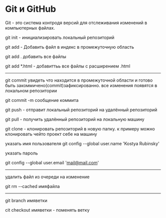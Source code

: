 # Git и GitHub

Git - это система контродя версий для отслеживания изменений в компьютерных файлах.

git init - инициализировать локальный репозиторий

git add - Добавить файл в индекс в промежуточную область

git add . добавить все файлы

git add *.html - добавиттьь все файлы с расширением .html

---

git commit увидеть что находится в промежуточной области и готово быть закоммичено(commit)зафиксированно. все изменения появятся в локальном репозитории

git commit -m сообщение коммита

git push - отправит локальный репозиторий на удалённый репозиторий

git pull - получить удалённый репозиторий на локальную машину

git clone - клонировать репозиторий в новую папку. к примеру можно клонировать чейто проект себе на машину

указать имя пользователя
git config --global user.name 'Kostya Rubinsky'

указать пароль

git config --global user.email 'mail@mail.com'

___
удалить файл из очереди на изменение

git rm --cached имяфайла

---

git branch имяветки

cit checkout имяветки - поменять ветку
